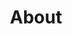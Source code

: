 ---
title: "About"
hero:
  title: "Our Company"
  background_image: "/images/bg/home-2.jpg"
content_blocks:
---
